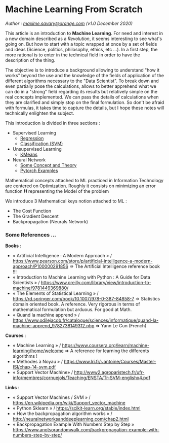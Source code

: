 # Machine Learning From Scratch

*Author : maxime.savary@orange.com (v1.0 December 2020)*


This article is an introduction to **Machine Learning**. For need and interest in a new domain described as a *Revolution*, it seems interesting to see what's going on. But how to start with a topic wrapped at once by a set of fields and ideas (Science, politics, philosophy, ethics, etc ...). In a first step, the more rational is to enter in the technical field in order to have the description of the thing. 

The objective is to introduce a background allowing to understand "how it works" beyond the use and the knowledge of the fields of application of the different algorithms necessary to the "Data Scientist". To break down and even partially pose the calculations, allows to better apprehend what we can do in a "strong" field regarding its results but relatively simple on the real concepts implemented. We can pass the details of calculations when they are clarified and simply stop on the final formulation. So don't be afraid with formulas, it takes time to capture the details, but I hope these notes will technically enlighten the subject.

This introduction is divided in three sections : 
* Supervised Learning
    * [Regression](https://max7336.github.io/ml-introduction-suplearn-reg.html)
    * [Classification (SVM)](https://max7336.github.io/ml-introduction-suplearn-class.html)
* Unsupervised Learning
    * [KMeans](https://max7336.github.io/ml-introduction-unsuplearn.html)
* Neural Network
    * [Some Concept and Theory](https://max7336.github.io/ml-introduction-nn-sometheory.html)
    * [Pytorch Examples](https://max7336.github.io/ml-introduction-nn-pytorch.html)


Mathematical concepts attached to ML practiced in Information Technology are centered on Optimization. Roughly it consists on minimizing an error function ***H*** representing the Model of the problem

We introduce 3 Mathematical keys notion attached to ML :
* The Cost Function
* The Gradient Descent
* Backpropagation (Neurals Network)


 ### Some References ...

**Books** :

* « Artificial Intelligence : A Modern Approach » / https://www.pearson.com/store/p/artificial-intelligence-a-modern-approach/P100000291856 => The Artificial Intelligence reference book !!!
* « Introduction to Machine Learning with Python : A Guide for Data Scientists » / https://www.oreilly.com/library/view/introduction-to-machine/9781449369880/ 
* « The Elements of Statistical Learning » / https://rd.springer.com/book/10.1007/978-0-387-84858-7 => Statistics domain oriented book. A reference. Very rigorous in terms of mathematical formulation but arduous. For good at Math.
* « Quand la machine apprend » /  https://www.odilejacob.fr/catalogue/sciences/informatique/quand-la-machine-apprend_9782738149312.php => Yann Le Cun (French)

**Courses** :
* «  Machine Learning » / https://www.coursera.org/learn/machine-learning/home/welcome => A reference for learning the differents algorithms !
* «  Méthodes à Noyau » / https://www.lri.fr/~antoine/Courses/Master-ISI/chap-14-svm.pdf
* «  Support Vector Machine» / http://www2.agroparistech.fr/ufr-info/membres/cornuejols/Teaching/ENSTA/Tr-SVM-englishx4.pdf

**Links** :
* «  Support Vector Machines / SVM » / https://en.wikipedia.org/wiki/Support_vector_machine 
* «  Python Sklearn » / https://scikit-learn.org/stable/index.html 
* «  How the backpropagation algorithm works » / http://neuralnetworksanddeeplearning.com/chap2.html
* «  Backpropagation Example With Numbers Step by Step » https://www.anotsorandomwalk.com/backpropagation-example-with-numbers-step-by-step/



